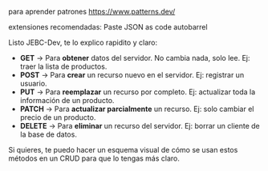 para aprender patrones
https://www.patterns.dev/

extensiones recomendadas:
Paste JSON as code
autobarrel


Listo JEBC-Dev, te lo explico rapidito y claro:

* **GET** → Para **obtener** datos del servidor. No cambia nada, solo lee. Ej: traer la lista de productos.
* **POST** → Para **crear** un recurso nuevo en el servidor. Ej: registrar un usuario.
* **PUT** → Para **reemplazar** un recurso por completo. Ej: actualizar toda la información de un producto.
* **PATCH** → Para **actualizar parcialmente** un recurso. Ej: solo cambiar el precio de un producto.
* **DELETE** → Para **eliminar** un recurso del servidor. Ej: borrar un cliente de la base de datos.

Si quieres, te puedo hacer un esquema visual de cómo se usan estos métodos en un CRUD para que lo tengas más claro.

